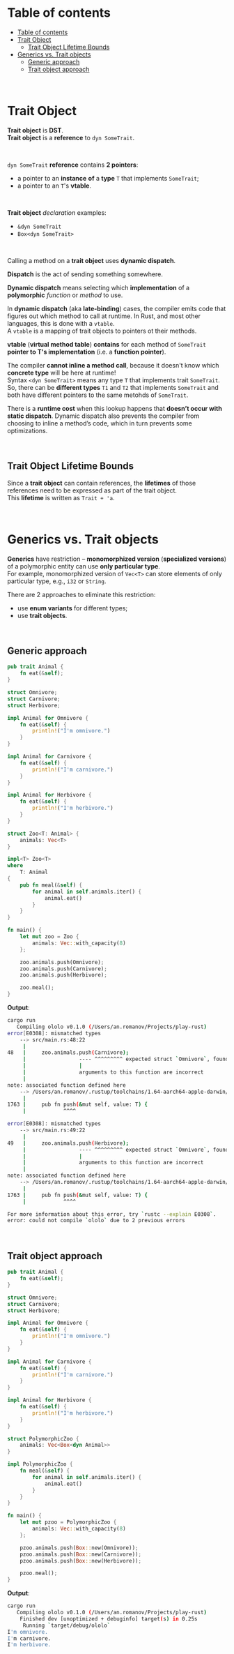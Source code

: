 # Table of contents
<!-- TOC -->
* [Table of contents](#table-of-contents)
* [Trait Object](#trait-object)
  * [Trait Object Lifetime Bounds](#trait-object-lifetime-bounds)
* [Generics vs. Trait objects](#generics-vs-trait-objects)
  * [Generic approach](#generic-approach)
  * [Trait object approach](#trait-object-approach)
<!-- TOC -->

<br>

# Trait Object
**Trait object** is **DST**.<br>
**Trait object** is a **reference** to `dyn SomeTrait`.<br>

<br>

`dyn SomeTrait` **reference** contains **2 pointers**: 
- a pointer to an **instance** **of** a **type** `T` that implements `SomeTrait`; 
- a pointer to an `T`'s **vtable**. 

<br>

**Trait object** *declaration* examples:
- `&dyn SomeTrait`
- `Box<dyn SomeTrait>`

<br>

Calling a method on a **trait object** uses **dynamic dispatch**.<br>

**Dispatch** is the act of sending something somewhere.<br>

**Dynamic dispatch** means selecting which **implementation** of a **polymorphic** *function* or *method* to use.<br>

In **dynamic dispatch** (aka **late-binding**) cases, the compiler emits code that figures out which method to call at runtime. In Rust, and most other languages, this is done with a `vtable`.<br>
A `vtable` is a mapping of trait objects to pointers ot their methods.<br>

**vtable** (**virtual method table**) **contains** for each method of `SomeTrait` **pointer to T's implementation** (i.e. a **function pointer**).<br>

The compiler **cannot inline a method call**, because it doesn't know which **concrete type** will be here at runtime!<br>
Syntax `<dyn SomeTrait>` means any type `T` that implements trait `SomeTrait`.<br>
So, there can be **different types** `T1` and `T2` that implements `SomeTrait` and both have different pointers to the same metohds of `SomeTrait`.<br>

There is a **runtime cost** when this lookup happens that **doesn’t occur with static dispatch**.
Dynamic dispatch also prevents the compiler from choosing to inline a method’s code, which in turn prevents some optimizations.<br>

<br>

## Trait Object Lifetime Bounds
Since a **trait object** can contain references, the **lifetimes** of those references need to be expressed as part of the trait object.<br>
This **lifetime** is written as `Trait + 'a`.

<br>

# Generics vs. Trait objects
**Generics** have restriction – **monomorphized version** (**specialized versions**) of a polymorphic entity can use **only particular type**.<br>
For example, monomorphized version of `Vec<T>` can store elements of only particular type, e.g., `i32` or `String`.<br>

There are 2 approaches to eliminate this restriction:
- use **enum variants** for different types;
- use **trait objects**.

<br>

## Generic approach
```Rust
pub trait Animal {
    fn eat(&self);
}

struct Omnivore;
struct Carnivore;
struct Herbivore;

impl Animal for Omnivore {
    fn eat(&self) {
        println!("I'm omnivore.")
    }
}

impl Animal for Carnivore {
    fn eat(&self) {
        println!("I'm carnivore.")
    }
}

impl Animal for Herbivore {
    fn eat(&self) {
        println!("I'm herbivore.")
    }
}

struct Zoo<T: Animal> {
    animals: Vec<T>
}

impl<T> Zoo<T> 
where 
    T: Animal
{
    pub fn meal(&self) {
        for animal in self.animals.iter() {
            animal.eat()
        }
    }
}

fn main() {
    let mut zoo = Zoo {
        animals: Vec::with_capacity(8)
    };

    zoo.animals.push(Omnivore);
    zoo.animals.push(Carnivore);
    zoo.animals.push(Herbivore);

    zoo.meal();
}
```

**Output**:
```bash
cargo run
   Compiling ololo v0.1.0 (/Users/an.romanov/Projects/play-rust)
error[E0308]: mismatched types
    --> src/main.rs:48:22
     |
48   |     zoo.animals.push(Carnivore);
     |                 ---- ^^^^^^^^^ expected struct `Omnivore`, found struct `Carnivore`
     |                 |
     |                 arguments to this function are incorrect
     |
note: associated function defined here
    --> /Users/an.romanov/.rustup/toolchains/1.64-aarch64-apple-darwin/lib/rustlib/src/rust/library/alloc/src/vec/mod.rs:1763:12
     |
1763 |     pub fn push(&mut self, value: T) {
     |            ^^^^

error[E0308]: mismatched types
    --> src/main.rs:49:22
     |
49   |     zoo.animals.push(Herbivore);
     |                 ---- ^^^^^^^^^ expected struct `Omnivore`, found struct `Herbivore`
     |                 |
     |                 arguments to this function are incorrect
     |
note: associated function defined here
    --> /Users/an.romanov/.rustup/toolchains/1.64-aarch64-apple-darwin/lib/rustlib/src/rust/library/alloc/src/vec/mod.rs:1763:12
     |
1763 |     pub fn push(&mut self, value: T) {
     |            ^^^^

For more information about this error, try `rustc --explain E0308`.
error: could not compile `ololo` due to 2 previous errors
```

<br>

## Trait object approach
```Rust
pub trait Animal {
    fn eat(&self);
}

struct Omnivore;
struct Carnivore;
struct Herbivore;

impl Animal for Omnivore {
    fn eat(&self) {
        println!("I'm omnivore.")
    }
}

impl Animal for Carnivore {
    fn eat(&self) {
        println!("I'm carnivore.")
    }
}

impl Animal for Herbivore {
    fn eat(&self) {
        println!("I'm herbivore.")
    }
}

struct PolymorphicZoo {
    animals: Vec<Box<dyn Animal>>
}

impl PolymorphicZoo {
    fn meal(&self) {
        for animal in self.animals.iter() {
            animal.eat()
        }
    }
}

fn main() {
    let mut pzoo = PolymorphicZoo {
        animals: Vec::with_capacity(8)
    };

    pzoo.animals.push(Box::new(Omnivore));
    pzoo.animals.push(Box::new(Carnivore));
    pzoo.animals.push(Box::new(Herbivore));

    pzoo.meal();
}
```

**Output**:
```bash
cargo run
   Compiling ololo v0.1.0 (/Users/an.romanov/Projects/play-rust)
    Finished dev [unoptimized + debuginfo] target(s) in 0.25s
     Running `target/debug/ololo`
I'm omnivore.
I'm carnivore.
I'm herbivore.
```

